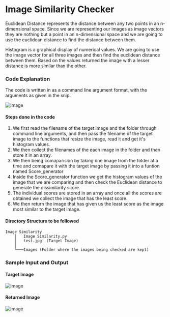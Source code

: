 # Image Similarity Checker

Euclidean Distance represents the distance between any two points in an n-dimensional space. Since we are representing our images as image vectors they are nothing but a point in an n-dimensional space and we are going to use the euclidean distance to find the distance between them.

Histogram is a graphical display of numerical values. We are going to use the image vector for all three images and then find the euclidean distance between them. Based on the values returned the image with a lesser distance is more similar than the other.

### Code Explanation
The code is written in as a command line argument format, with the arguments as given in the snip.

![image](https://user-images.githubusercontent.com/50414959/126056150-62c1a520-8ee2-4f8e-8292-8c38e5a49b1b.png)


#### Steps done in the code
1. We first read the filename of the target image and the folder through command line arguments, and then pass the filename of the target image to the functions that resize the image, read it and get it's histogram values.
2. We then collect the filenames of the each image in the folder and then store it in an array.
3. We then being comaparision by taking one image from the folder at a time and comapare it with the target image by passing it into a funtion named Score_generator
4. Inside the Score_generator function we get the histogram values of the image that we are comparing and then check the Euclidean distance to generate the dissimilarity score.
5. The individual scores are stored in an array and once all the scores are obtained we collect the image that has the least score.
6. We then return the image that has given us the least score as the image most similar to the target image.

#### Directory Structure to be followed
```
Image Similarity
    │   Image Similarity.py
    │   test.jpg  (Target Image)
    │
    └───Images (Folder where the images being checked are kept)
```


### Sample Input and Output

#### Target Image
![image](https://user-images.githubusercontent.com/50414959/126056077-b7d4157a-2e60-4a07-ab49-2c7bcc8780c1.png)


#### Returned Image
![image](https://user-images.githubusercontent.com/50414959/126056081-cdcad981-c29e-491c-84a9-ec1370890760.png)
